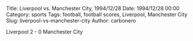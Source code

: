 Title: Liverpool vs. Manchester City, 1994/12/28
Date: 1994/12/28 00:00
Category: sports
Tags: football, football scores, Liverpool, Manchester City
Slug: liverpool-vs-manchester-city
Author: carbonero


Liverpool 2 - 0 Manchester City
